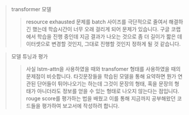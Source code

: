 
>transformer 모델
>> resource exhausted 문제를 batch 사이즈를 극단적으로 줄여서 해결하긴 했는데 학습시간이 너무 오래 걸리게 되어 문제가 있습니다.
구글 코랩에서 학습을 진행 중인데 지금 결과가 나오는 것으로 좀 더 길이가 짧은 데이터셋으로 변경할 것인지, 그대로 진행할 것인지 정하게 될 것 같습니다.

> 모델 튜닝과 평가
> > 사실 lstm-attn을 사용하였을 때와 transfomer 형태를 사용하였을 때의 문제점이 비슷합니다. 타깃문장들을 학습된 모델을 통해 요약하면 뭔가 연관된 단어들이 튀어나오기는 하는데 그것이 문장의 형태, 혹을 문장의 형태가 아니더라도 정보를 얻을 수 있는 형태로 나오지 않는다는 점입니다.
> >  rouge score를 평가하는 법을 배웠고 이를 통해 지금까지 공부해왔던 코드들을 평가하여 보고서에 작성하려 합니다.
